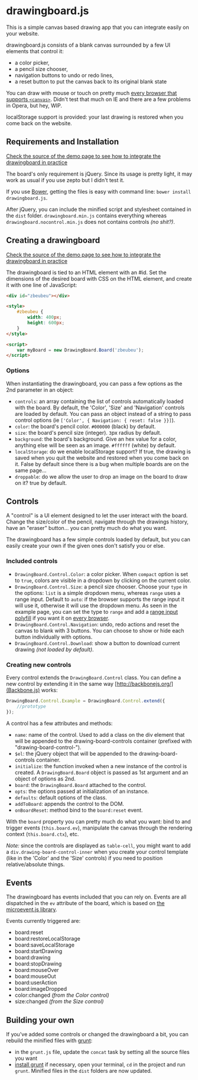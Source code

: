 # drawingboard.js

This is a simple canvas based drawing app that you can integrate easily on your website.

drawingboard.js consists of a blank canvas surrounded by a few UI elements that control it:

* a color picker,
* a pencil size chooser,
* navigation buttons to undo or redo lines,
* a reset button to put the canvas back to its original blank state

You can draw with mouse or touch on pretty much [every browser that supports `<canvas>`](http://caniuse.com/#feat=canvas). Didn't test that much on IE and there are a few problems in Opera, but hey, WIP.

localStorage support is provided: your last drawing is restored when you come back on the website.

## Requirements and Installation

[Check the source of the demo page to see how to integrate the drawingboard in practice](http://manu.habite.la/drawingboard/example/)

The board's only requirement is jQuery. Since its usage is pretty light, it may work as usual if you use zepto but I didn't test it.

If you use [Bower](http://twitter.github.com/bower/), getting the files is easy with command line: `bower install drawingboard.js`.

After jQuery, you can include the minified script and stylesheet contained in the `dist` folder. `drawingboard.min.js` contains everything whereas `drawingboard.nocontrol.min.js` does not contains controls *(no shit?)*.

## Creating a drawingboard

[Check the source of the demo page to see how to integrate the drawingboard in practice](http://manu.habite.la/drawingboard/example/)

The drawingboard is tied to an HTML element with an #id. Set the dimensions of the desired board with CSS on the HTML element, and create it with one line of JavaScript:

```html
<div id="zbeubeu"></div>

<style>
	#zbeubeu {
		width: 400px;
		height: 600px;
	}
</style>

<script>
	var myBoard = new DrawingBoard.Board('zbeubeu');
</script>
```

### Options

When instantiating the drawingboard, you can pass a few options as the 2nd parameter in an object:

* `controls`: an array containing the list of controls automatically loaded with the board. By default, the 'Color', 'Size' and 'Navigation' controls are loaded by default. You can pass an object instead of a string to pass control options (ie `['Color', { Navigation: { reset: false }}]`).
* `color`: the board's pencil color. `#000000` (black) by default.
* `size`: the board's pencil size (integer). `3`px radius by default.
* `background`: the board's background. Give an hex value for a color, anything else will be seen as an image. `#ffffff` (white) by default.
* `localStorage`: do we enable localStorage support? If true, the drawing is saved when you quit the website and restored when you come back on it. False by default since there is a bug when multiple boards are on the same page...
* `droppable`: do we allow the user to drop an image on the board to draw on it? true by default.

## Controls

A "control" is a UI element designed to let the user interact with the board. Change the size/color of the pencil, navigate through the drawings history, have an "eraser" button... you can pretty much do what you want.

The drawingboard has a few simple controls loaded by default, but you can easily create your own if the given ones don't satisfy you or else.

### Included controls

* `DrawingBoard.Control.Color`: a color picker. When `compact` option is set to `true`, colors are visible in a dropdown by clicking on the current color.
* `DrawingBoard.Control.Size`: a pencil size chooser. Choose your `type` in the options: `list` is a simple dropdown menu, whereas `range` uses a range input. Default to `auto`: if the browser supports the range input it will use it, otherwise it will use the dropdown menu. As seen in the example page, you can set the type to `range` and add a [range input polyfill](https://github.com/freqdec/fd-slider) if you want it on [every browser](http://caniuse.com/#feat=input-range). 
* `DrawingBoard.Control.Navigation`: undo, redo actions and reset the canvas to blank with 3 buttons. You can choose to show or hide each button individually with options.
* `DrawingBoard.Control.Download`: show a button to download current drawing *(not loaded by default)*.

### Creating new controls

Every control extends the `DrawingBoard.Control` class. You can define a new control by extending it in the same way [http://backbonejs.org/](Backbone.js) works:

```javascript
DrawingBoard.Control.Example = DrawingBoard.Control.extend({
	//prototype
});
```

A control has a few attributes and methods:

* `name`: name of the control. Used to add a class on the div element that will be appended to the drawing-board-controls container (prefixed with "drawing-board-control-").
* `$el`: the jQuery object that will be appended to the drawing-board-controls container.
* `initialize`: the function invoked when a new instance of the control is created. A `DrawingBoard.Board` object is passed as 1st argument and an object of options as 2nd.
* `board`: the `DrawingBoard.Board` attached to the control.
* `opts`: the options passed at initialization of an instance.
* `defaults`: default options of the class.
* `addToBoard`: appends the control to the DOM.
* `onBoardReset`: method bind to the `board:reset` event.

With the `board` property you can pretty much do what you want: bind to and trigger events (`this.board.ev`), manipulate the canvas through the rendering context (`this.board.ctx`), etc.

*Note:* since the controls are displayed as `table-cell`, you might want to add a `div.drawing-board-control-inner` when you create your control template (like in the 'Color' and the 'Size' controls) if you need to position relative/absolute things.

## Events

The drawingboard has events included that you can rely on. Events are all dispatched in the `ev` attribute of the board, which is based on [the microevent.js library](https://github.com/jeromeetienne/microevent.js).

Events currently triggered are:

* board:reset
* board:restoreLocalStorage
* board:saveLocalStorage
* board:startDrawing
* board:drawing
* board:stopDrawing
* board:mouseOver
* board:mouseOut
* board:userAction
* board:imageDropped
* color:changed *(from the Color control)*
* size:changed *(from the Size control)*


## Building your own

If you've added some controls or changed the drawingboard a bit, you can rebuild the minified files with [grunt](http://gruntjs.com/):

* in the `grunt.js` file, update the `concat` task by setting all the source files you want
* [install grunt](http://gruntjs.com/getting-started) if necessary, open your terminal, `cd` in the project and run `grunt`. Minified files in the `dist` folders are now updated.
